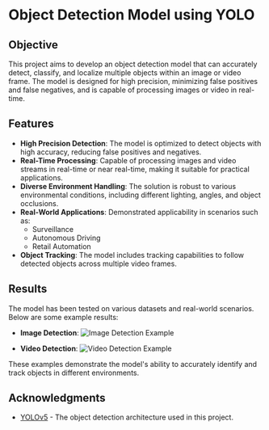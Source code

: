 # Object Detection Model using YOLO

## Objective
This project aims to develop an object detection model that can accurately detect, classify, and localize multiple objects within an image or video frame. The model is designed for high precision, minimizing false positives and false negatives, and is capable of processing images or video in real-time.

## Features
- **High Precision Detection**: The model is optimized to detect objects with high accuracy, reducing false positives and negatives.
- **Real-Time Processing**: Capable of processing images and video streams in real-time or near real-time, making it suitable for practical applications.
- **Diverse Environment Handling**: The solution is robust to various environmental conditions, including different lighting, angles, and object occlusions.
- **Real-World Applications**: Demonstrated applicability in scenarios such as:
  - Surveillance
  - Autonomous Driving
  - Retail Automation
- **Object Tracking**: The model includes tracking capabilities to follow detected objects across multiple video frames.

## Results
The model has been tested on various datasets and real-world scenarios. Below are some example results:

- **Image Detection**: 
  ![Image Detection Example](https://github.com/user-attachments/assets/06a00c25-b3f3-46b5-b2eb-f8d5d5b13c93)


- **Video Detection**: 
  ![Video Detection Example](https://github.com/user-attachments/assets/e830d4d2-0f90-4f08-9362-b36fbbe70c1e)

These examples demonstrate the model's ability to accurately identify and track objects in different environments.

## Acknowledgments
- [YOLOv5](https://github.com/ultralytics/yolov5) - The object detection architecture used in this project.
